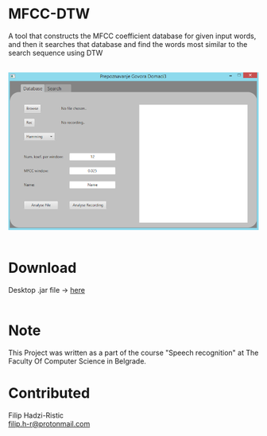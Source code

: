 # MFCC-DTW
A tool that constructs the MFCC coefficient database for given input words, and then it searches that database and find the words most similar to the search sequence using DTW<br><br>

![alt text](https://raw.githubusercontent.com/filiph-r/MFCC-DTW/master/img/1.PNG)<br><br>

# Download
Desktop .jar file -> [here](https://github.com/filiph-r/MFCC-DTW/raw/master/executables/MFCC-DTW.jar)<br><br>

# Note
This Project was written as a part of the course "Speech recognition" at The Faculty Of Computer Science in Belgrade.

# Contributed
Filip Hadzi-Ristic<br>
filip.h-r@protonmail.com<br>
